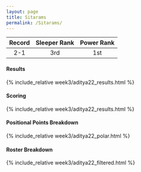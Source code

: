 ```yaml
---
layout: page
title: Sitarams
permalink: /Sitarams/
---
```


Record | Sleeper Rank | Power Rank               
:--: | :--: | :--:
2-1 | 3rd | 1st   

#### Results
{% include_relative week3/aditya22_results.html %}

#### Scoring
{% include_relative week3/aditya22_results.html %}

#### Positional Points Breakdown
{% include_relative week3/aditya22_polar.html %}

#### Roster Breakdown
{% include_relative week3/aditya22_filtered.html %}
